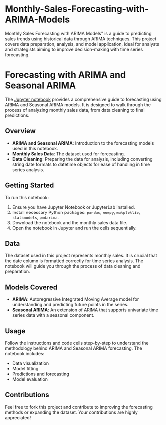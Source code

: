 # Monthly-Sales-Forecasting-with-ARIMA-Models
Monthly Sales Forecasting with ARIMA Models" is a guide to predicting sales trends using historical data through ARIMA techniques. This project covers data preparation, analysis, and model application, ideal for analysts and strategists aiming to improve decision-making with time series forecasting.


# Forecasting with ARIMA and Seasonal ARIMA

The [Jupyter notebook](https://github.com/Sanjukta2212/Monthly-Sales-Forecasting-with-ARIMA-Models/blob/main/Forecasting.ipynb) provides a comprehensive guide to forecasting using ARIMA and Seasonal ARIMA models. It is designed to walk through the process of analyzing monthly sales data, from data cleaning to final predictions.

## Overview

- **ARIMA and Seasonal ARIMA**: Introduction to the forecasting models used in this notebook.
- **Monthly Sales Data**: The dataset used for forecasting.
- **Data Cleaning**: Preparing the data for analysis, including converting string date formats to datetime objects for ease of handling in time series analysis.

## Getting Started

To run this notebook:

1. Ensure you have Jupyter Notebook or JupyterLab installed.
2. Install necessary Python packages: `pandas`, `numpy`, `matplotlib`, `statsmodels`, `pmdarima`.
3. Download the notebook and the monthly sales data file.
4. Open the notebook in Jupyter and run the cells sequentially.

## Data

The dataset used in this project represents monthly sales. It is crucial that the date column is formatted correctly for time series analysis. The notebook will guide you through the process of data cleaning and preparation.

## Models Covered

- **ARIMA**: Autoregressive Integrated Moving Average model for understanding and predicting future points in the series.
- **Seasonal ARIMA**: An extension of ARIMA that supports univariate time series data with a seasonal component.

## Usage

Follow the instructions and code cells step-by-step to understand the methodology behind ARIMA and Seasonal ARIMA forecasting. The notebook includes:

- Data visualization
- Model fitting
- Predictions and forecasting
- Model evaluation

## Contributions

Feel free to fork this project and contribute to improving the forecasting methods or expanding the dataset. Your contributions are highly appreciated!
